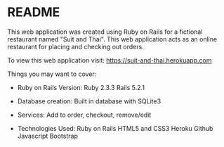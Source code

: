# README

This web application was created using Ruby on Rails for a fictional restaurant named "Suit and Thai".
This web application acts as an online restaurant for placing and checking out orders.


To view this web application visit: https://suit-and-thai.herokuapp.com

Things you may want to cover:

* Ruby on Rails Version:
  Ruby 2.3.3
  Rails 5.2.1

* Database creation:
  Built in database with SQLite3

* Services:
  Add to order, checkout, remove/edit
  
* Technologies Used:
  Ruby on Rails
  HTML5 and CSS3
  Heroku
  Github
  Javascript
  Bootstrap
  
